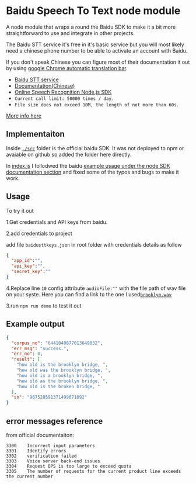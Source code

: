 # Baidu Speech To Text node module

A node module that wraps a round the Baidu SDK to make it a bit more straightforward to use and integrate in other projects.

The Baidu STT service it's free in it's basic service but you will most likely need a chinese phone number to be able to activate an account with Baidu. 

If you don't speak Chinese you can figure most of their documentation it out by using [google Chrome automatic translation bar](https://support.google.com/chrome/answer/173424?co=GENIE.Platform%3DDesktop&hl=en-GB).

- [Baidu STT service](http://yuyin.baidu.com/)
- [Documentation(Chinese)](http://speech.baidu.com/docs/asr/)
- [Online Speech Recognition Node.js SDK](http://speech.baidu.com/docs/asr/192)
- `Current call limit: 50000 times / day`.
- `File size does not exceed 10M, the length of not more than 60s`.

[More info here](https://trello.com/c/2WevjZIF)

## Implementaiton 

Inside [`./src`](/src) folder is the official baidu SDK. It was not deployed to npm or avaiable on github so added the folder here directly. 

In [index.js](/index.js) I follodwed the baidu [example usage under the node SDK documentation section](http://speech.baidu.com/docs/asr/192) and fixed some of the typos and bugs to make it work.

## Usage

To try it out 

1.Get credentials and API keys from baidu. 

2.add credentials to project

add file `baidusttkeys.json` in root folder with credentials details as follow

```json
{
  "app_id":"",
  "api_key":"",
  "secret_key":""
}
```

4.Replace line `10` config attribute `audioFile:""` with the file path of wav file on your syste.
Here you can find a link to the one I used[`brooklyn.wav`](https://trello.com/c/feER9vZU)

3.run `npm run demo` to test it out


## Example output 

```json
{
  "corpus_no": "6441040877013649832",
  "err_msg": "success.",
  "err_no": 0,
  "result": [
    "how old is the brooklyn bridge, ",
    "how old was the brooklyn bridge, ",
    "how old is a brooklyn bridge, ",
    "how old as the brooklyn bridge, ",
    "how old is the broken bridge, "
  ],
  "sn": "967528591371499671692"
}
```

 
## error messages reference

from official documentaiton:

```
3300	Incorrect input parameters
3301	Identify errors
3302	verification failed
3303	Voice server back-end issues
3304	Request QPS is too large to exceed quota
3305	The number of requests for the current product line exceeds the current number
```
